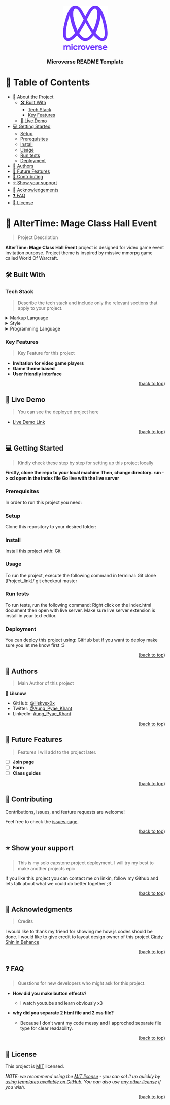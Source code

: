 <a name="readme-top"></a>

<div align="center">

  <img src="murple_logo.png" alt="logo" width="140"  height="auto" />
  <br/>

  <h3><b>Microverse README Template</b></h3>

</div>

# 📗 Table of Contents

- [📖 About the Project](#about-project)
  - [🛠 Built With](#built-with)
    - [Tech Stack](#tech-stack)
    - [Key Features](#key-features)
  - [🚀 Live Demo](#live-demo)
- [💻 Getting Started](#getting-started)
  - [Setup](#setup)
  - [Prerequisites](#prerequisites)
  - [Install](#install)
  - [Usage](#usage)
  - [Run tests](#run-tests)
  - [Deployment](#triangular_flag_on_post-deployment)
- [👥 Authors](#authors)
- [🔭 Future Features](#future-features)
- [🤝 Contributing](#contributing)
- [⭐️ Show your support](#support)
- [🙏 Acknowledgements](#acknowledgements)
- [❓ FAQ](#faq)
- [📝 License](#license)

# 📖 AlterTime: Mage Class Hall Event <a name="about-project"></a>

> Project Description  

**AlterTime: Mage Class Hall Event** project is designed for video game event invitation purpose. Project theme is inspired by missive mmorpg game called World Of Warcraft.

## 🛠 Built With <a name="built-with"></a>

### Tech Stack <a name="tech-stack"></a>

> Describe the tech stack and include only the relevant sections that apply to your project.

<details>
  <summary>Markup Language</summary>
  <ul>
    <li><a href="https://html.com/">HTML</a></li>
  </ul>
</details>

<details>
  <summary>Style</summary>
  <ul>
    <li><a href="https://developer.mozilla.org/en-US/docs/Web/CSS">CSS</a></li>
  </ul>
</details>

<details>
<summary>Programming Language</summary>
  <ul>
    <li><a href="https://www.javascript.com/">JavaScript</a></li>
  </ul>
</details>

### Key Features <a name="key-features"></a>

> Key Feature for this project

- **Invitation for video game players**
- **Game theme based**
- **User friendly interface**

<p align="right">(<a href="#readme-top">back to top</a>)</p>

## 🚀 Live Demo <a name="live-demo"></a>

> You can see the deployed project here

- [Live Demo Link](https://yourdeployedapplicationlink.com)

<p align="right">(<a href="#readme-top">back to top</a>)</p>

## 💻 Getting Started <a name="getting-started"></a>

> Kindly check these step by step for setting up this project locally

**Firstly, clone the repo to your local machine**
**Then, change directory. run -> cd <repo name>**
**open in the index file**
**Go live with the live server**

### Prerequisites

In order to run this project you need:

### Setup

Clone this repository to your desired folder:

### Install

Install this project with: Git

### Usage

To run the project, execute the following command in terminal: Git clone [Project_link]/ git checkout master

### Run tests

To run tests, run the following command: Right click on the index.html document then open with live server. Make sure live server extension is install in your text editor.

### Deployment

You can deploy this project using: GitHub but if you want to deploy make sure you let me know first :3

<p align="right">(<a href="#readme-top">back to top</a>)</p>

## 👥 Authors <a name="authors"></a>

> Main Author of this project

👤 **Lilsnow**

- GitHub: [@lilskyex0x](https://github.com/lilskyex0x)
- Twitter: [@Aung_Pyae_Khant](https://twitter.com/LilSn0w45)
- LinkedIn: [Aung_Pyae_Khant](https://linkedin.com/in/aung-pyae-khant-932342251)

<p align="right">(<a href="#readme-top">back to top</a>)</p>

## 🔭 Future Features <a name="future-features"></a>

> Features I will add to the project later.

- [ ] **Join page**
- [ ] **Form**
- [ ] **Class guides**

<p align="right">(<a href="#readme-top">back to top</a>)</p>

## 🤝 Contributing <a name="contributing"></a>

Contributions, issues, and feature requests are welcome!

Feel free to check the [issues page](../../issues/).

<p align="right">(<a href="#readme-top">back to top</a>)</p>

## ⭐️ Show your support <a name="support"></a>

> This is my solo capstone project deployment. I will try my best to make another projects epic

If you like this project you can contact me on linkin, follow my Github and lets talk about what we could do better together ;3

<p align="right">(<a href="#readme-top">back to top</a>)</p>

## 🙏 Acknowledgments <a name="acknowledgements"></a>

> Credits

I would like to thank my friend for showing me how js codes should be done.
I would like to give credit to layout design owner of this project [Cindy Shin in Behance](https://www.behance.net/adagio07)

<p align="right">(<a href="#readme-top">back to top</a>)</p>

## ❓ FAQ <a name="faq"></a>

> Questions for new developers who might ask for this project.

- **How did you make button effects?**

  - I watch youtube and learn obviously x3

- **why did you separate 2 html file and 2 css file?**

  - Because I don't want my code messy and I approched separate file type for clear readability.

<p align="right">(<a href="#readme-top">back to top</a>)</p>

## 📝 License <a name="license"></a>

This project is [MIT](./LICENSE) licensed.

_NOTE: we recommend using the [MIT license](https://choosealicense.com/licenses/mit/) - you can set it up quickly by [using templates available on GitHub](https://docs.github.com/en/communities/setting-up-your-project-for-healthy-contributions/adding-a-license-to-a-repository). You can also use [any other license](https://choosealicense.com/licenses/) if you wish._

<p align="right">(<a href="#readme-top">back to top</a>)</p>
